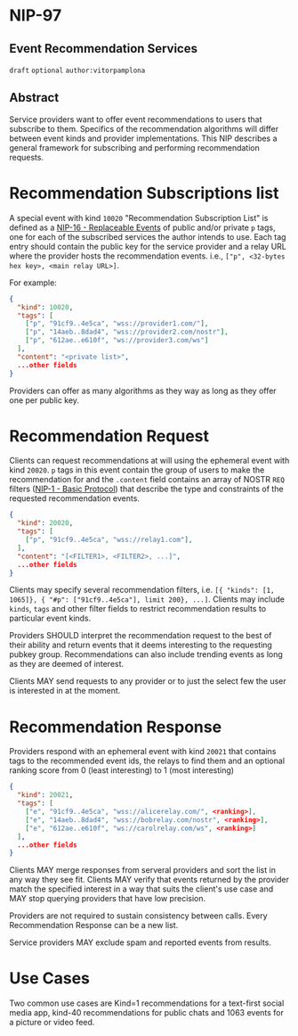 NIP-97
======

Event Recommendation Services
-----------------------------

`draft` `optional` `author:vitorpamplona`

## Abstract

Service providers want to offer event recommendations to users that subscribe to them. Specifics of the recommendation algorithms will differ between event kinds and provider implementations. This NIP describes a general framework for subscribing and performing recommendation requests.

# Recommendation Subscriptions list

A special event with kind `10020` "Recommendation Subscription List" is defined as a [NIP-16 - Replaceable Events](16.md) of public and/or private `p` tags, one for each of the subscribed services the author intends to use. Each tag entry should contain the public key for the service provider and a relay URL where the provider hosts the recommendation events. i.e., `["p", <32-bytes hex key>, <main relay URL>]`.

For example:

```json
{
  "kind": 10020,
  "tags": [
    ["p", "91cf9..4e5ca", "wss://provider1.com/"],
    ["p", "14aeb..8dad4", "wss://provider2.com/nostr"],
    ["p", "612ae..e610f", "ws://provider3.com/ws"]
  ],
  "content": "<private list>",
  ...other fields
}
```

Providers can offer as many algorithms as they way as long as they offer one per public key. 

# Recommendation Request

Clients can request recommendations at will using the ephemeral event with kind `20020`. `p` tags in this event contain the group of users to make the recommendation for and the `.content` field contains an array of NOSTR `REQ` filters ([NIP-1 - Basic Protocol](1.md)) that describe the type and constraints of the requested recommendation events.

```json
{
  "kind": 20020,
  "tags": [
    ["p", "91cf9..4e5ca", "wss://relay1.com"],
  ],
  "content": "[<FILTER1>, <FILTER2>, ...]",
  ...other fields
}
```

Clients may specify several recommendation filters, i.e. `[{ "kinds": [1, 1065]}, { "#p": ["91cf9..4e5ca"], limit 200}, ...]`. Clients may include `kinds`, `tags` and other filter fields to restrict recommendation results to particular event kinds.

Providers SHOULD interpret the recommendation request to the best of their ability and return events that it deems interesting to the requesting pubkey group. Recommendations can also include trending events as long as they are deemed of interest.

Clients MAY send requests to any provider or to just the select few the user is interested in at the moment.

# Recommendation Response

Providers respond with an ephemeral event with kind `20021` that contains tags to the recommended event ids, the relays to find them and an optional ranking score from 0 (least interesting) to 1 (most interesting)

```json
{
  "kind": 20021,
  "tags": [
    ["e", "91cf9..4e5ca", "wss://alicerelay.com/", <ranking>],
    ["e", "14aeb..8dad4", "wss://bobrelay.com/nostr", <ranking>],
    ["e", "612ae..e610f", "ws://carolrelay.com/ws", <ranking>]
  ],
  ...other fields
}
```

Clients MAY merge responses from serveral providers and sort the list in any way they see fit. Clients MAY verify that events returned by the provider match the specified interest in a way that suits the client's use case and MAY stop querying providers that have low precision.

Providers are not required to sustain consistency between calls. Every Recommendation Response can be a new list.

Service providers MAY exclude spam and reported events from results.

# Use Cases

Two common use cases are Kind=1 recommendations for a text-first social media app, kind-40 recommendations for public chats and 1063 events for a picture or video feed.